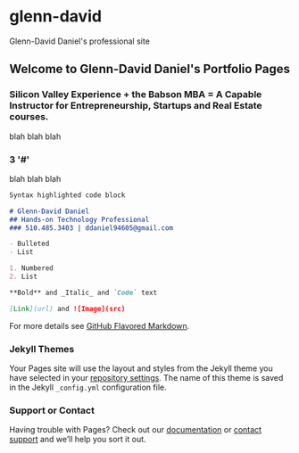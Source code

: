 # glenn-david
Glenn-David Daniel's professional site

## Welcome to Glenn-David Daniel's Portfolio Pages
### Silicon Valley Experience + the Babson MBA = A Capable Instructor for Entrepreneurship, Startups and Real Estate courses.

blah blah blah

### 3 '#'

blah blah blah

```markdown
Syntax highlighted code block

# Glenn-David Daniel
## Hands-on Technology Professional
### 510.485.3403 | ddaniel94605@gmail.com

- Bulleted
- List

1. Numbered
2. List

**Bold** and _Italic_ and `Code` text

[Link](url) and ![Image](src)
```

For more details see [GitHub Flavored Markdown](https://guides.github.com/features/mastering-markdown/).

### Jekyll Themes

Your Pages site will use the layout and styles from the Jekyll theme you have selected in your [repository settings](https://github.com/d2rd/glenn-david/settings). The name of this theme is saved in the Jekyll `_config.yml` configuration file.

### Support or Contact

Having trouble with Pages? Check out our [documentation](https://docs.github.com/categories/github-pages-basics/) or [contact support](https://support.github.com/contact) and we’ll help you sort it out.

